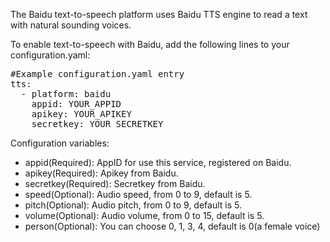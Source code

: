 The Baidu text-to-speech platform uses Baidu TTS engine to read a text with natural sounding voices.

To enable text-to-speech with Baidu, add the following lines to your configuration.yaml:

<pre class="lang:yaml decode:true">
#Example configuration.yaml entry
tts:
  - platform: baidu
    appid: YOUR_APPID 
    apikey: YOUR_APIKEY
    secretkey: YOUR_SECRETKEY
</pre>
    
Configura</li>tion variables:
<ul><li>appid(Required): AppID for use this service, registered on Baidu.</li>
  <li>apikey(Required): Apikey from Baidu.</li>
<li>secretkey(Required): Secretkey from Baidu.</li>
<li>speed(Optional): Audio speed, from 0 to 9, default is 5.</li>
<li>pitch(Optional): Audio pitch, from 0 to 9, default is 5.</li>
<li>volume(Optional): Audio volume, from 0 to 15, default is 5.</li>
<li>person(Optional): You can choose 0, 1, 3, 4, default is 0(a female voice)</li>
</ul>
